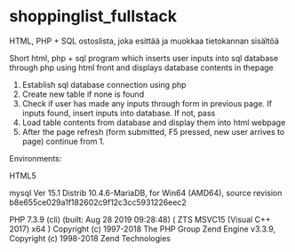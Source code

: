 # shoppinglist_fullstack
HTML, PHP + SQL ostoslista, joka esittää ja muokkaa tietokannan sisältöä 

Short html, php + sql program which inserts user inputs into sql database through php using html front and displays database contents in thepage 
1. Establish sql database connection using php
2. Create new table if none is found
3. Check if user has made any inputs through form in previous page. If inputs found, insert inputs into database. If not, pass
4. Load table contents from database and display them into html webpage
5. After the page refresh (form submitted, F5 pressed, new user arrives to page) continue from 1. 

Environments:

HTML5

mysql  Ver 15.1 Distrib 10.4.6-MariaDB, for Win64 (AMD64), source revision b8e655ce029a1f182602c9f12c3cc5931226eec2

PHP 7.3.9 (cli) (built: Aug 28 2019 09:28:48) ( ZTS MSVC15 (Visual C++ 2017) x64 )
Copyright (c) 1997-2018 The PHP Group
Zend Engine v3.3.9, Copyright (c) 1998-2018 Zend Technologies